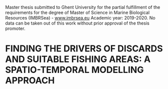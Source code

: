Master thesis submitted to Ghent University for the partial fulfillment of the requirements for the degree of Master of Science in Marine Biological Resources (IMBRSea) - www.imbrsea.eu
Academic year: 2019-2020. 
No data can be taken out of this work without prior approval of the thesis promoter.

# FINDING THE DRIVERS OF DISCARDS AND SUITABLE FISHING AREAS: A SPATIO-TEMPORAL MODELLING APPROACH

